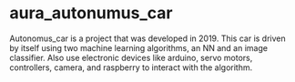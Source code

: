 # aura_autonumus_car
Autonomus_car is a project that was developed in 2019. This car is driven by itself using two machine learning algorithms, an NN and an image classifier. Also use electronic devices like arduino, servo motors, controllers, camera, and raspberry to interact with the algorithm.

